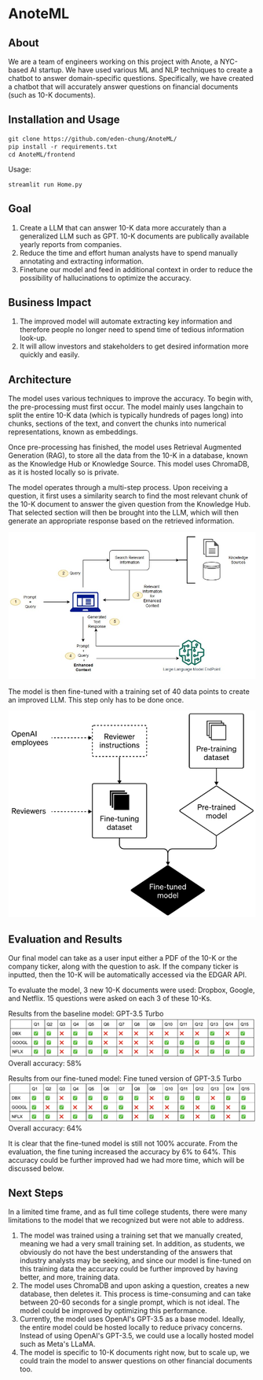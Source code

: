 # AnoteML
## About
We are a team of engineers  working on this project with Anote, a NYC-based AI startup. We have used various ML and NLP techniques to create a chatbot to answer domain-specific questions. Specifically, we have created a chatbot that will accurately answer questions on financial documents (such as 10-K documents).


## Installation and Usage
```
git clone https://github.com/eden-chung/AnoteML/
pip install -r requirements.txt
cd AnoteML/frontend
```
Usage:
```
streamlit run Home.py
```

## Goal
1. Create a LLM that can answer 10-K data more accurately than a generalized LLM such as GPT. 10-K documents are publically available yearly reports from companies.
2. Reduce the time and effort human analysts have to spend manually annotating and extracting information.
3. Finetune our model and feed in additional context in order to reduce the possibility of hallucinations to optimize the accuracy.

## Business Impact
1. The improved model will automate extracting key information and therefore people no longer need to spend time of tedious information look-up.
2. It will allow investors and stakeholders to get desired information more quickly and easily.



## Architecture

The model uses various techniques to improve the accuracy. To begin with, the pre-processing must first occur. The model mainly uses langchain to split the entire 10-K data (which is typically hundreds of pages long) into chunks, sections of the text, and convert the chunks into numerical representations, known as embeddings.

Once pre-processing has finished, the model uses Retrieval Augmented Generation (RAG), to store all the data from the 10-K in a database, known as the Knowledge Hub or Knowledge Source. This model uses ChromaDB, as it is hosted locally so is private. 
 
The model operates through a multi-step process. Upon receiving a question, it first uses a similarity search to find the most relevant chunk of the 10-K document to answer the given question from the Knowledge Hub. That selected section will then be brought into the LLM, which will then generate an appropriate  response based on the retrieved information.

<img src="Images/RAG.png" width="600px">

The model is then fine-tuned with a training set of 40 data points to create an improved LLM. This step only has to be done once.

<img src="Images/fine_tuning_diagram.png" width="600px">


## Evaluation and Results
Our final model can take as a user input either a PDF of the 10-K or the company ticker, along with the question to ask. If the company ticker is inputted, then the 10-K will be automatically accessed via the EDGAR API.

To evaluate the model, 3 new 10-K documents were used: Dropbox, Google, and Netflix. 15 questions were asked on each 3 of these 10-Ks.

Results from the baseline model: GPT-3.5 Turbo
<img src="Images/gpt_eval.png">
Overall accuracy: 58%

Results from our fine-tuned model: Fine tuned version of GPT-3.5 Turbo
<img src="Images/finetuned_eval.png">
Overall accuracy: 64%

It is clear that the fine-tuned model is still not 100% accurate. From the evaluation, the fine tuning increased the accuracy by 6% to 64%. This accuracy could be further improved had we had more time, which will be discussed below.



## Next Steps
In a limited time frame, and as full time college students, there were many limitations to the model that we recognized but were not able to address.

1. The model was trained using a training set that we manually created, meaning we had a very small training set. In addition, as students, we obviously do not have the best understanding of the answers that industry analysts may be seeking, and since our model is fine-tuned on this training data the accuracy could be further improved by having better, and more, training data.
2. The model uses ChromaDB and upon asking a question, creates a new database, then deletes it. This process is time-consuming and can take between 20-60 seconds for a single prompt, which is not ideal. The model could be improved by optimizing this performance.
3. Currently, the model uses OpenAI's GPT-3.5 as a base model. Ideally, the entire model could be hosted locally to reduce privacy concerns. Instead of using OpenAI's GPT-3.5, we could use a locally hosted model such as Meta's LLaMA.
4. The model is specific to 10-K documents right now, but to scale up, we could train the model to answer questions on other financial documents too. 


